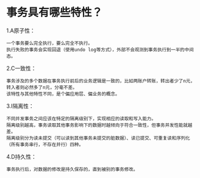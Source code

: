 # 事务具有哪些特性？

1.A原子性：
    
    一个事务要么完全执行，要么完全不执行。
    执行失败的事务会实现回退（使用undo log等方式），外部不会观测到事务执行到一半的中间态。
    
2.C一致性：

    事务涉及的多个数据在事务执行前后的业务逻辑是一致的，比如两账户转账，转出者少了n元，转入者则必然多了n元，分毫不差。  
    该特性与其他特性不同，是个偏应用层、偏业务的概念。

3.I隔离性：

    不同并发事务之间应该在特定的隔离级别下，实现相应的读取和写入能力。  
    隔离级别越高，事务读取其他事务影响下的数据时越倾向于符合一致性，但事务并发性能就越差。  
    隔离级别分为读未提交（可以读到其他事务未提交的脏数据）、读已提交、可重复读和序列化（所有事务串行，不存在并行）四种。
4.D持久性：

    事务执行后，对数据的修改是持久保存的，直到被别的事务修改。
